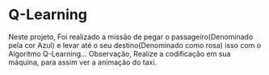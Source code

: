# Q-Learning
Neste projeto, Foi realizado a missão de pegar o passageiro(Denominado pela cor Azul) e levar até o seu destino(Denominado como rosa) isso com o Algoritmo Q-Learning...
Observação, Realize a codificação em sua máquina, para assim ver a animação do taxi.
